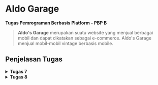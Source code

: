 # Aldo Garage

**Tugas Pemrograman Berbasis Platform - PBP B**

> **Aldo's Garage** merupakan suatu website yang menjual berbagai mobil dan dapat dikatakan sebagai e-commerce. Aldo's Garage menjual mobil-mobil vintage berbasis mobile.

## **Penjelasan Tugas**

<details>
<summary> <b> Tugas 7 </b> </summary>

## **Implementasi Checklist**

* ### Membuat Program Flutter Baru

    Pada folder yang akan menyimpan projek flutter kamu, jalankan command berikut pada terminal untuk menginisiasi projeku flutter kamu.
    ```
    flutter create aldo_garage
    cd aldo_garage
    ```
    Lalu tambahkan file `menu.dart` pada direktori `lib` dan isi dengan
    ```
    import 'package:flutter/material.dart';
    ```

    Kemudian pindahkan `class MyHomePage ...` dari main.dart ke menu.dart dan menghapus  `class _MyHomePage State ...` di main.dart. Lalu tambahkan kode berikut pada `main.dart` di bagian atas file.
    ```
    `import 'package:aldo_garage/menu.dart';`
    ```
    * ### Membuat Tombol Sederhana
        Pada `menu.dart` tambahkan 
        ```
        import 'package:flutter/material.dart';

        class MyHomePage extends StatelessWidget {
            final String npm = '2306245623';
            final String name =  'Rogerio Geraldo Wibhowo';
            final String className = 'PBP B';
            final List<ItemHomepage> items = [
                // Menentukan warna biru untuk item "Lihat Daftar Produk".
                ItemHomepage("Lihat Daftar Produk", Icons.mood, Colors.blue),
                // Menentukan warna hijau untuk item "Tambah Produk".
                ItemHomepage("Tambah Produk", Icons.add, Colors.green),
                // Membiarkan warna default merah untuk item "Logout".
                ItemHomepage("Logout", Icons.logout, Colors.red),
            ];
            MyHomePage({super.key});

            @override
            Widget build(BuildContext context) {
            return Scaffold(
                appBar: AppBar(
                title: const Text(
                    'Aldo Garage',
                    style: TextStyle(
                    color: Colors.white,
                    fontWeight: FontWeight.bold,
                    ),
                ),
                backgroundColor: Theme.of(context).colorScheme.primary,
                ),
                body: Padding(
                padding: const EdgeInsets.all(16.0),
                child: Column(
                    crossAxisAlignment: CrossAxisAlignment.center,
                    children: [
                    Row(
                        mainAxisAlignment: MainAxisAlignment.spaceEvenly,
                        children: [
                        InfoCard(title: 'NPM', content: npm),
                        InfoCard(title: 'Name', content: name),
                        InfoCard(title: 'Class', content: className),
                        ],
                    ),
                    const SizedBox(height: 16.0),
                    Center(
                        child: Column(
                        children: [
                            const Padding(
                            padding: EdgeInsets.only(top: 16.0),
                            child: Text(
                                'Welcome to Aldo Garage',
                                style: TextStyle(
                                fontWeight: FontWeight.bold,
                                fontSize: 18.0,
                                ),
                            ),
                            ),
                            GridView.count(
                            primary: true,
                            padding: const EdgeInsets.all(20),
                            crossAxisSpacing: 10,
                            mainAxisSpacing: 10,
                            crossAxisCount: 3,
                            shrinkWrap: true,
                            children: items.map((ItemHomepage item) {
                                return ItemCard(item);
                            }).toList(),
                            ),
                        ],
                        ),
                    ),
                    ],
                ),
                ),
            );
            }
        }

        class InfoCard extends StatelessWidget {
        final String title;
        final String content;

        const InfoCard({super.key, required this.title, required this.content});

        @override
        Widget build(BuildContext context) {
            return Card(
            elevation: 2.0,
            child: Container(
                width: MediaQuery.of(context).size.width / 3.5,
                padding: const EdgeInsets.all(16.0),
                child: Column(
                children: [
                    Text(
                    title,
                    style: const TextStyle(fontWeight: FontWeight.bold),
                    ),
                    const SizedBox(height: 8.0),
                    Text(content),
                ],
                ),
            ),
            );
        }
        }

        class ItemHomepage {
            final String name;
            final IconData icon;
            final Color color;

            ItemHomepage(this.name, this.icon, this.color);
        }

        class ItemCard extends StatelessWidget {
        final ItemHomepage item;
        
        const ItemCard(this.item, {super.key});

        @override
        Widget build(BuildContext context) {
            return Material(
            // Menggunakan warna yang didefinisikan di dalam item.color.
            color: item.color,
            borderRadius: BorderRadius.circular(12),
            child: InkWell(
                onTap: () {
                ScaffoldMessenger.of(context)
                    ..hideCurrentSnackBar()
                    ..showSnackBar(
                    SnackBar(content: Text("Kamu telah menekan tombol ${item.name}!")),
                    );
                },
                child: Container(
                padding: const EdgeInsets.all(8),
                child: Center(
                    child: Column(
                    mainAxisAlignment: MainAxisAlignment.center,
                    children: [
                        Icon(
                        item.icon,
                        color: Colors.white,
                        size: 30.0,
                        ),
                        const Padding(padding: EdgeInsets.all(3)),
                        Text(
                        item.name,
                        textAlign: TextAlign.center,
                        style: const TextStyle(color: Colors.white),
                        ),
                    ],
                    ),
                ),
                ),
            ),
            );
        }
        }

        ```
        Dengan begitu, selesai sudah pembuatan proyek Flutter baru dan jalankan proyek dengan command
        ```
        flutter run
        ```

## **Jawaban Tugas 7**

* ### Jelaskan apa yang dimaksud dengan stateless widget dan stateful widget, dan jelaskan perbedaan dari keduanya.

    Stateless widget adalah widget yang tampilannya tetap sama dan tidak mengalami perubahan setelah dibuat. Artinya, widget ini tidak bergantung pada kondisi atau variabel yang dapat berubah, sehingga tampilannya statis. Contoh umum stateless widget adalah `Text` dan `Icon`. Sebaliknya, stateful widget adalah widget yang memiliki kondisi (state) yang bisa berubah selama aplikasi berjalan. Karena itu, stateful widget mampu menanggapi perubahan data atau interaksi pengguna dengan memperbarui tampilannya sesuai perubahan tersebut. Widget seperti `Checkbox`, `Slider`, dan `TextField` biasanya bersifat stateful karena perlu menyesuaikan tampilan berdasarkan interaksi pengguna.

* ### Sebutkan widget apa saja yang kamu gunakan pada proyek ini dan jelaskan fungsinya.

    Dalam proyek ini, beberapa widget digunakan untuk membangun struktur dan tampilan halaman aplikasi. `Scaffold` menyediakan kerangka dasar dengan `AppBar` untuk menampilkan judul di bagian atas dan `body` sebagai isi halaman. `Padding` digunakan untuk menambahkan jarak antar-widget, membuat tampilan lebih rapi. `Column` dan `Row` berfungsi menyusun elemen secara vertikal dan horizontal, sementara `Text` menampilkan teks informasi. Untuk tata letak grid tiga kolom, `GridView` digunakan agar item dapat ditampilkan dalam format grid. `Card` menyediakan kotak dengan bayangan untuk informasi penting seperti NPM, nama, dan kelas. `Material` memberikan latar belakang tombol dengan warna tema, dan `InkWell` menambahkan efek sentuhan (ripple effect) saat tombol ditekan. `SnackBar` berfungsi menampilkan pesan singkat di bagian bawah layar ketika tombol diklik, sementara `Icon` menampilkan ikon grafis pada tiap tombol, seperti ikon "directions_car" untuk "Lihat Daftar Produk", "add" untuk "Tambah Produk", dan "logout" untuk "Logout". Dengan kombinasi widget ini, aplikasi dapat memiliki tampilan yang interaktif dan mudah dinavigasi.

* ### Apa fungsi dari setState()? Jelaskan variabel apa saja yang dapat terdampak dengan fungsi tersebut.

    Fungsi `setState()` dalam stateful widget digunakan untuk memberi tahu framework bahwa terjadi perubahan pada state yang memerlukan pembaruan tampilan. Saat `setState()` dipanggil, widget akan dibangun ulang dengan data yang terbaru, sehingga perubahan state akan langsung terlihat di layar. Variabel yang dipengaruhi oleh `setState()` umumnya adalah variabel dalam state yang berkaitan dengan data yang dinamis, seperti input pengguna, pengaturan tampilan, atau kondisi aplikasi saat itu.

* ### Jelaskan perbedaan antara const dengan final.

    Di Flutter, kata kunci `const` dan `final` digunakan untuk mendeklarasikan variabel dengan nilai tetap. `const` menjadikan nilai variabel konstan pada saat kompilasi (compile-time) dan membuat objeknya immutabel di seluruh aplikasi. Artinya, objek yang dideklarasikan dengan `const` tidak dapat diubah kapan pun. Di sisi lain, `final` mendeklarasikan variabel dengan nilai yang tidak berubah setelah inisialisasi, namun nilainya dapat ditentukan saat aplikasi berjalan (run-time). Ini membuat `final` ideal untuk nilai tetap yang baru diketahui ketika aplikasi sudah berjalan.

</details>

<details>
<summary> <b> Tugas 8 </b> </summary>

## **Implementasi Checklist**

* ### Membuat Drawer pada Aplikasi

    Buat direktori baru bernama `widgets` pada subdirektori `lib/` lalu buat file bari bernama `left_drawer.dart` dan masukkan kode seperti berikut:
    ```
    import 'package:aldo_garage/screens/carentry_form.dart';
    import 'package:flutter/material.dart';
    import 'package:aldo_garage/screens/menu.dart';

    class LeftDrawer extends StatelessWidget {
    const LeftDrawer({super.key});

    @override
    Widget build(BuildContext context) {
        return Drawer(
        child: ListView(
            children: [
            DrawerHeader(
                // TODO: Bagian drawer header
                decoration: BoxDecoration(
                color: Theme.of(context).colorScheme.primary,
                ),
                child: const Column(
                children: [
                    Text(
                    'Aldo Garage',
                    textAlign: TextAlign.center,
                    style: TextStyle(
                        fontSize: 24,
                        fontWeight: FontWeight.bold,
                        color: Colors.white,
                    ),
                    ),
                    Padding(padding: EdgeInsets.all(8)),
                    Text(
                    "Cari mobil yang cocok? Aldo Garage aja!",
                    textAlign: TextAlign.center,
                    style: TextStyle(
                        fontSize: 15,
                        fontWeight: FontWeight.normal, 
                        color: Colors.white,
                        letterSpacing: 1.2,
                    ),
                    ),
                ],
                ),
            ),
                // TODO: Bagian routing
                ListTile(
                leading: const Icon(Icons.home_outlined),
                title: const Text('Halaman Utama'),
                // Bagian redirection ke MyHomePage
                onTap: () {
                    Navigator.pushReplacement(
                        context,
                        MaterialPageRoute(
                        builder: (context) => MyHomePage(),
                        ));
                },
                ),
                ListTile(
                leading: const Icon(Icons.directions_car),
                title: const Text('Tambah Produk'),
                // Bagian redirection ke CarEntryFormPage
                onTap: () {
                    Navigator.pushReplacement(
                    context,
                    MaterialPageRoute(
                        builder: (context) => const CarEntryFormPage(),
                    ));
                },
                ),
            ],
        ),
        );
    }
    }
    ```

* ### Membuat Form Tambah Produk dan Elemen Input
    Pada subdirektori `lib` buat file baru bernama `carentry_form.dart` dan tambahkan kode berikut ke dalamnya.
    ```
    import 'package:flutter/material.dart';
    import 'package:aldo_garage/widgets/left_drawer.dart';

    class CarEntryFormPage extends StatefulWidget {
    const CarEntryFormPage({super.key});

    @override
    State<CarEntryFormPage> createState() => _CarEntryFormPageState();
    }

    class _CarEntryFormPageState extends State<CarEntryFormPage> {
    final _formKey = GlobalKey<FormState>();
    String _car = "";
    String _description = "";
    int _price = 0;

    @override
    Widget build(BuildContext context) {
        return Scaffold(
        appBar: AppBar(
            title: const Center(
            child: Text(
                'Form Tambah Produk Kamu ke Toko',
            ),
            ),
            backgroundColor: Theme.of(context).colorScheme.primary,
            foregroundColor: Colors.white,
        ),
        drawer: const LeftDrawer(),
        body: Form(
            key: _formKey,
            child: SingleChildScrollView(
            child: Column(
                crossAxisAlignment: CrossAxisAlignment.start,
                children: [
                Padding(
                    padding: const EdgeInsets.all(8.0),
                    child: TextFormField(
                    decoration: InputDecoration(
                        hintText: "Car",
                        labelText: "Car",
                        border: OutlineInputBorder(
                        borderRadius: BorderRadius.circular(5.0),
                        ),
                    ),
                    onChanged: (String? value) {
                        setState(() {
                        _car = value!;
                        });
                    },
                    validator: (String? value) {
                        if (value == null || value.isEmpty) {
                        return "Produk tidak boleh kosong!";
                        }
                        return null;
                    },
                    ),
                ),
                Padding(
                    padding: const EdgeInsets.all(8.0),
                    child: TextFormField(
                    decoration: InputDecoration(
                        hintText: "Description",
                        labelText: "Description",
                        border: OutlineInputBorder(
                        borderRadius: BorderRadius.circular(5.0),
                        ),
                    ),
                    onChanged: (String? value) {
                        setState(() {
                        _description = value!;
                        });
                    },
                    validator: (String? value) {
                        if (value == null || value.isEmpty) {
                        return "Descriptions tidak boleh kosong!";
                        }
                        return null;
                    },
                    ),
                ),
                Padding(
                    padding: const EdgeInsets.all(8.0),
                    child: TextFormField(
                    decoration: InputDecoration(
                        hintText: "Price",
                        labelText: "Price",
                        border: OutlineInputBorder(
                        borderRadius: BorderRadius.circular(5.0),
                        ),
                    ),
                    onChanged: (String? value) {
                        setState(() {
                        _price = int.tryParse(value!) ?? 0;
                        });
                    },
                    validator: (String? value) {
                        if (value == null || value.isEmpty) {
                        return "Field price tidak boleh kosong!";
                        }
                        if (int.tryParse(value) == null) {
                        return "Field price harus berupa angka!";
                        }
                        return null;
                    },
                    ),
                ),
                Align(
                    alignment: Alignment.bottomCenter,
                    child: Padding(
                    padding: const EdgeInsets.all(8.0),
                    child: ElevatedButton(
                        style: ButtonStyle(
                        backgroundColor: WidgetStateProperty.all(
                            Theme.of(context).colorScheme.primary),
                        ),
                        onPressed: () {
                        if (_formKey.currentState!.validate()) {
                            showDialog(
                            context: context,
                            builder: (context) {
                                return AlertDialog(
                                title: const Text('Produk berhasil tersimpan'),
                                content: SingleChildScrollView(
                                    child: Column(
                                    crossAxisAlignment: CrossAxisAlignment.start,
                                    children: [
                                        Text('Product: $_car'),
                                        Text('Description: $_description'),
                                        Text('Price: $_price'),
                                    ],
                                    ),
                                ),
                                actions: [
                                    TextButton(
                                    child: const Text('OK'),
                                    onPressed: () {
                                        Navigator.pop(context);
                                        _formKey.currentState!.reset();
                                    },
                                    ),
                                ],
                                );
                            },
                            );
                        }
                        },
                        child: const Text(
                        "Save",
                        style: TextStyle(color: Colors.white),
                        ),
                    ),
                    ),
                ),
                ],
            ),
            ),
        ),
        );
    }
    }
    ```
    Pastikan bahwa routing dan navigasi yang dilakukan telah benar dan tepat, kemudian drawer dan form telah selesai.

    

## **Jawaban Tugas 7**

* ### Apa kegunaan const di Flutter? Jelaskan apa keuntungan ketika menggunakan const pada kode Flutter. Kapan sebaiknya kita menggunakan const, dan kapan sebaiknya tidak digunakan?

    `const` digunakan untuk membuat objek yang tidak dapat diubah atau bersifat *immutable* sehingga lebih efisien dalam penggunaan memori. Ketika kita menandai suatu widget atau objek dengan `const`, Flutter hanya akan membuat satu instance dari objek tersebut dan menyimpannya di memori, sehingga dapat digunakan berulang kali tanpa harus membuat instance baru setiap kali objek tersebut dipanggil. Keuntungan utama dari penggunaan `const` adalah efisiensi memori dan peningkatan performa aplikasi, terutama saat ada banyak elemen UI yang tidak berubah. Flutter tidak perlu membangun ulang widget bertanda `const` saat UI diperbarui, sehingga proses rendering UI bisa lebih cepat dan responsif. Selain itu, `const` membantu mencegah perubahan data atau elemen UI yang tidak disengaja, sehingga kode menjadi lebih stabil dan lebih mudah dipahami. 

    Kita sebaiknya menggunakan `const` pada elemen-elemen UI atau objek yang nilainya tidak akan berubah sepanjang aplikasi berjalan, seperti teks statis, ikon tetap, atau elemen layout yang tidak dinamis. Namun, jika suatu objek atau widget bergantung pada data atau properti yang mungkin berubah (misalnya nilai dari input pengguna), `const` sebaiknya tidak digunakan, karena akan mengakibatkan nilai tidak dapat diperbarui dengan benar.

* ### Jelaskan dan bandingkan penggunaan Column dan Row pada Flutter. Berikan contoh implementasi dari masing-masing layout widget ini!

    `Column` dan `Row` adalah widget layout yang digunakan untuk mengatur posisi widget lain secara vertikal dan horizontal. `Column` menempatkan widget-widgetnya dalam susunan **vertikal** (dari atas ke bawah), sehingga cocok digunakan untuk menumpuk elemen UI di layar, seperti membuat form input yang memiliki beberapa field. Sementara itu, `Row` menyusun widget-widgetnya secara **horizontal** (dari kiri ke kanan), yang sering digunakan saat kita ingin meletakkan beberapa elemen di samping satu sama lain, misalnya ikon dengan teks atau tombol-tombol aksi dalam satu baris.

    Contoh penggunaan `Column` dalam menumpuk widget vertikal:

    ```
    Column(
    children: [
        Text('Judul'),
        TextField(),
        ElevatedButton(onPressed: () {}, child: Text('Simpan')),
    ],
    )
    ```

    Dalam contoh ini, `Column` menyusun teks, input field, dan tombol secara vertikal, yang sangat cocok untuk tampilan form.

    Sedangkan contoh penggunaan `Row` untuk menyusun widget horizontal:

    ```
    Row(
    children: [
        Icon(Icons.home),
        SizedBox(width: 10), // Memberi jarak antara ikon dan teks
        Text('Beranda'),
    ],
    )
    ```

    Pada contoh ini, `Row` menyusun ikon dan teks secara horizontal, sehingga ikon dan teks tampil di satu baris yang rapi. `Column` dan `Row` juga mendukung properti seperti `mainAxisAlignment` dan `crossAxisAlignment` untuk menyesuaikan posisi dan spasi widget. Dengan begitu, kita dapat mengatur susunan elemen UI secara fleksibel sesuai dengan kebutuhan aplikasi.

* ### Sebutkan apa saja elemen input yang kamu gunakan pada halaman form yang kamu buat pada tugas kali ini. Apakah terdapat elemen input Flutter lain yang tidak kamu gunakan pada tugas ini? Jelaskan!

    Pada halaman form yang saya buat dalam tugas ini, saya hanya menggunakan elemen input `TextFormField` untuk menerima data dari pengguna. Elemen ini digunakan untuk mengisi informasi dasar seperti nama produk, deskripsi, dan harga. `TextFormField` adalah widget input teks yang fleksibel dan mudah digunakan, sehingga cocok untuk menerima berbagai jenis input teks.

    Namun, Flutter sebenarnya menyediakan banyak elemen input lain yang bisa digunakan sesuai kebutuhan, seperti `DropdownButtonFormField` yang menampilkan pilihan dari daftar dropdown dan `Checkbox` untuk pilihan "Ya atau Tidak". 

* ### Bagaimana cara kamu mengatur tema (theme) dalam aplikasi Flutter agar aplikasi yang dibuat konsisten? Apakah kamu mengimplementasikan tema pada aplikasi yang kamu buat?

    Cara saya menggunakan tema yang konsisten adalah dengan menggunakan fitur `ThemeData` dalam properti theme di `MaterialApp`. Fitur ini dapat mengatur primary color, secondary color, font, icon dan sebagainya. Tema hanya tinggal kita implementasikan ke halaman halaman yang ada pada aplikasi.

* ### Bagaimana cara kamu menangani navigasi dalam aplikasi dengan banyak halaman pada Flutter?

    Dalam aplikasi Flutter dengan banyak halaman, navigasi antar halaman dapat dikelola menggunakan kelas `Navigator`. Navigator bekerja dengan cara menumpuk halaman dalam bentuk *stack*, di mana halaman terbaru berada di atas. Untuk berpindah ke halaman baru, kita bisa menggunakan `Navigator.push`, yang akan menambahkan halaman baru ke *stack* dan menampilkan halaman tersebut. Misalnya, `Navigator.push(context, MaterialPageRoute(builder: (context) => NewPage()))` akan membuka halaman `NewPage` di atas halaman saat ini. 

    Jika kita ingin mengganti halaman saat ini dengan halaman baru tanpa bisa kembali ke halaman sebelumnya, kita bisa menggunakan `Navigator.pushReplacement`. Misalnya, `Navigator.pushReplacement(context, MaterialPageRoute(builder: (context) => NewPage()))` akan menampilkan `NewPage` dan menghapus halaman sebelumnya dari *stack*, sehingga pengguna tidak bisa kembali ke halaman sebelumnya dengan tombol "Back".

    Selain itu, jika ingin menghapus semua halaman sebelumnya dan membuka halaman baru sebagai halaman utama, kita bisa menggunakan `Navigator.pushAndRemoveUntil`. Ini berguna saat melakukan navigasi setelah login atau logout. Contohnya, `Navigator.pushAndRemoveUntil(context, MaterialPageRoute(builder: (context) => HomePage()), (route) => false)` akan membuka halaman `HomePage` dan mengosongkan *stack* sebelumnya. 

    Untuk kembali ke halaman sebelumnya, `Navigator.pop(context)` dapat digunakan, yang akan menghapus halaman di atas dari *stack* dan kembali ke halaman sebelumnya. Dengan berbagai metode ini, kita dapat mengelola navigasi antar halaman dengan fleksibel dan menyesuaikannya dengan kebutuhan aplikasi.

</details>